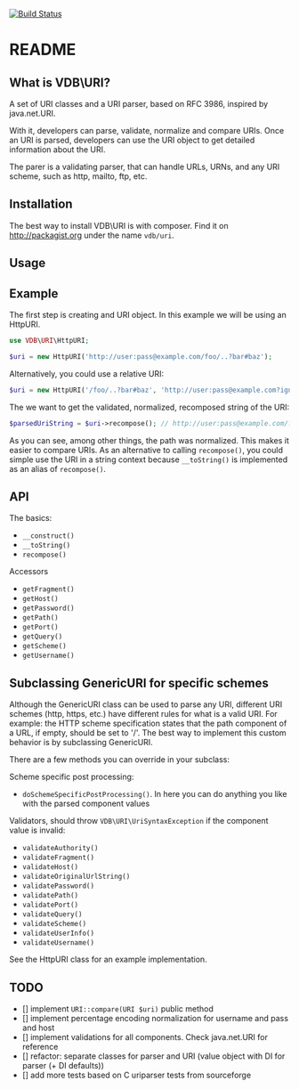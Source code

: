 [![Build Status](https://travis-ci.org/matthijsvandenbos/vdb-uri.png?branch=master)](https://travis-ci.org/matthijsvandenbos/vdb-uri)

README
======
What is VDB\URI?
----------------
A set of URI classes and a URI parser, based on RFC 3986, inspired by java.net.URI.

With it, developers can parse, validate, normalize and compare URIs.
Once an URI is parsed, developers can use the URI object to get detailed information about the URI.

The parer is a validating parser, that can handle URLs, URNs, and any URI scheme, such as http, mailto, ftp, etc.

Installation
------------
The best way to install VDB\URI is with composer. Find it on http://packagist.org under the name `vdb/uri`.

Usage
-----
## Example

The first step is creating and URI object. In this example we will be using an HttpURI.
```php
use VDB\URI\HttpURI;

$uri = new HttpURI('http://user:pass@example.com/foo/..?bar#baz');
```
Alternatively, you could use a relative URI:
```php
$uri = new HttpURI('/foo/..?bar#baz', 'http://user:pass@example.com?ignored');
```
The we want to get the validated, normalized, recomposed string of the URI:
```php
$parsedUriString = $uri->recompose(); // http://user:pass@example.com/?bar#baz
```
As you can see, among other things, the path was normalized. This makes it easier to compare URIs.
As an alternative to calling `recompose()`, you could simple use the URI in a string context
because `__toString()` is implemented as an alias of `recompose()`.

## API

The basics:
* `__construct()`
* `__toString()`
* `recompose()`

Accessors
* `getFragment()`
* `getHost()`
* `getPassword()`
* `getPath()`
* `getPort()`
* `getQuery()`
* `getScheme()`
* `getUsername()`

## Subclassing GenericURI for specific schemes

Although the GenericURI class can be used to parse any URI, different URI schemes (http, https, etc.)
have different rules for what is a valid URI. For example: the HTTP scheme specification states that the path component
of a URL, if empty, should be set to '/'. The best way to implement this custom behavior is by subclassing GenericURI.

There are a few methods you can override in your subclass:

Scheme specific post processing:
* `doSchemeSpecificPostProcessing()`. In here you can do anything you like with the parsed component values

Validators, should throw `VDB\URI\UriSyntaxException` if the component value is invalid:
* `validateAuthority()`
* `validateFragment()`
* `validateHost()`
* `validateOriginalUrlString()`
* `validatePassword()`
* `validatePath()`
* `validatePort()`
* `validateQuery()`
* `validateScheme()`
* `validateUserInfo()`
* `validateUsername()`

See the HttpURI class for an example implementation.

TODO
----
- [] implement `URI::compare(URI $uri)` public method
- [] implement percentage encoding normalization for username and pass and host
- [] implement validations for all components. Check java.net.URI for reference
- [] refactor: separate classes for parser and URI (value object with DI for parser (+ DI defaults))
- [] add more tests based on C uriparser tests from sourceforge
